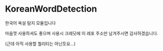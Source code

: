 # KoreanWordDetection

한국어 욕설 탐지 모듈입니다


마음껏 사용하셔도 좋으며 사용시 크레딧에 이 레포 주소만 남겨주시면 감사하겠습니다.

(근데 아직 사용할 퀄리티는 아닌듯요...)
